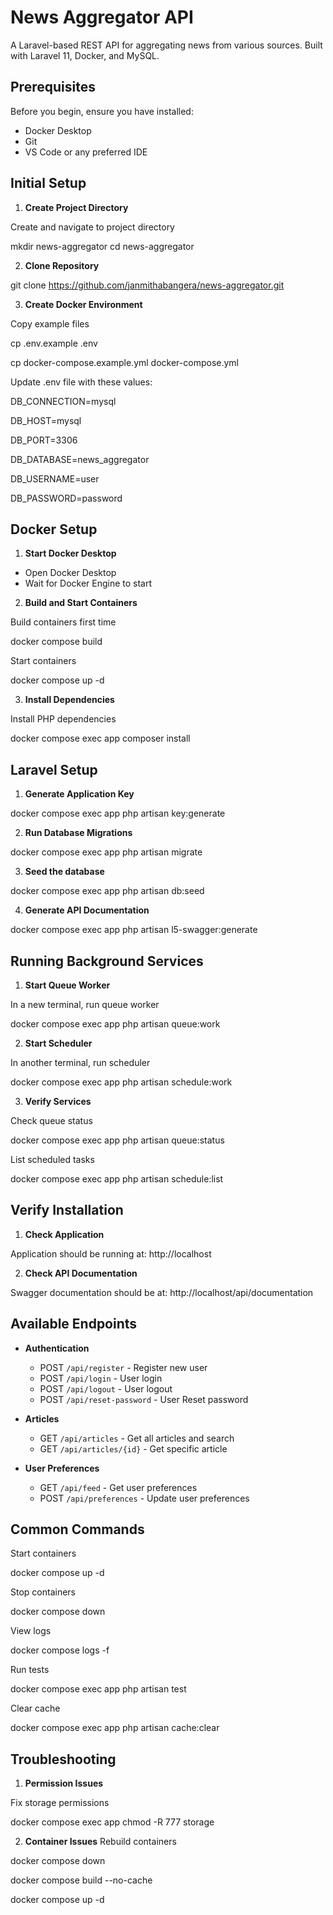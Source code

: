 # News Aggregator API

A Laravel-based REST API for aggregating news from various sources. Built with Laravel 11, Docker, and MySQL.

## Prerequisites

Before you begin, ensure you have installed:
- Docker Desktop
- Git
- VS Code or any preferred IDE

## Initial Setup

1. **Create Project Directory**

Create and navigate to project directory

mkdir news-aggregator
cd news-aggregator


2. **Clone Repository**

git clone https://github.com/janmithabangera/news-aggregator.git


3. **Create Docker Environment**

Copy example files

cp .env.example .env

cp docker-compose.example.yml docker-compose.yml

Update .env file with these values:

DB_CONNECTION=mysql

DB_HOST=mysql

DB_PORT=3306

DB_DATABASE=news_aggregator

DB_USERNAME=user

DB_PASSWORD=password


## Docker Setup

1. **Start Docker Desktop**
- Open Docker Desktop
- Wait for Docker Engine to start

2. **Build and Start Containers**

Build containers first time

docker compose build

Start containers

docker compose up -d

3. **Install Dependencies**

Install PHP dependencies

docker compose exec app composer install


## Laravel Setup

1. **Generate Application Key**

docker compose exec app php artisan key:generate

2. **Run Database Migrations**

docker compose exec app php artisan migrate

3. **Seed the database**

docker compose exec app php artisan db:seed

4. **Generate API Documentation**

docker compose exec app php artisan l5-swagger:generate

## Running Background Services

1. **Start Queue Worker**

In a new terminal, run queue worker

docker compose exec app php artisan queue:work


2. **Start Scheduler**

In another terminal, run scheduler

docker compose exec app php artisan schedule:work


3. **Verify Services**

Check queue status

docker compose exec app php artisan queue:status

List scheduled tasks

docker compose exec app php artisan schedule:list


## Verify Installation

1. **Check Application**

Application should be running at:
http://localhost

2. **Check API Documentation**

Swagger documentation should be at:
http://localhost/api/documentation


## Available Endpoints

- **Authentication**
  - POST `/api/register` - Register new user
  - POST `/api/login` - User login
  - POST `/api/logout` - User logout
  - POST `/api/reset-password` - User Reset password

- **Articles**
  - GET `/api/articles` - Get all articles and search 
  - GET `/api/articles/{id}` - Get specific article

- **User Preferences**
  - GET `/api/feed` - Get user preferences
  - POST `/api/preferences` - Update user preferences

## Common Commands

Start containers

docker compose up -d

Stop containers

docker compose down

View logs

docker compose logs -f

Run tests

docker compose exec app php artisan test

Clear cache

docker compose exec app php artisan cache:clear


## Troubleshooting

1. **Permission Issues**

Fix storage permissions

docker compose exec app chmod -R 777 storage


2. **Container Issues**
Rebuild containers

docker compose down

docker compose build --no-cache

docker compose up -d


